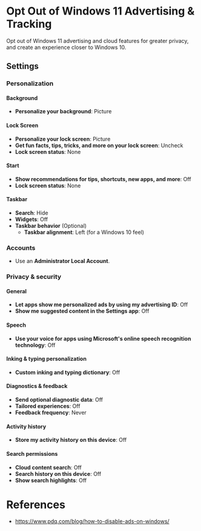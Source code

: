 # Opt Out of Windows 11 Advertising & Tracking

Opt out of Windows 11 advertising and cloud features for greater privacy, and create an experience
closer to Windows 10.

## Settings

### Personalization

#### Background

- **Personalize your background**: Picture

#### Lock Screen

- **Personalize your lock screen**: Picture
- **Get fun facts, tips, tricks, and more on your lock screen**: Uncheck
- **Lock screen status**: None

#### Start

- **Show recommendations for tips, shortcuts, new apps, and more**: Off
- **Lock screen status**: None

#### Taskbar

- **Search**: Hide
- **Widgets**: Off
- **Taskbar behavior** (Optional)
  - **Taskbar alignment**: Left (for a Windows 10 feel) 

### Accounts

- Use an **Administrator Local Account**.

### Privacy & security

#### General

- **Let apps show me personalized ads by using my advertising ID**: Off
- **Show me suggested content in the Settings app**: Off

#### Speech

- **Use your voice for apps using Microsoft's online speech recognition technology**: Off

#### Inking & typing personalization

- **Custom inking and typing dictionary**: Off

#### Diagnostics & feedback

- **Send optional diagnostic data**: Off
- **Tailored experiences**: Off
- **Feedback frequency**: Never

#### Activity history

- **Store my activity history on this device**: Off

#### Search permissions

- **Cloud content search**: Off
- **Search history on this device**: Off
- **Show search highlights**: Off

# References

- <https://www.pdq.com/blog/how-to-disable-ads-on-windows/>
